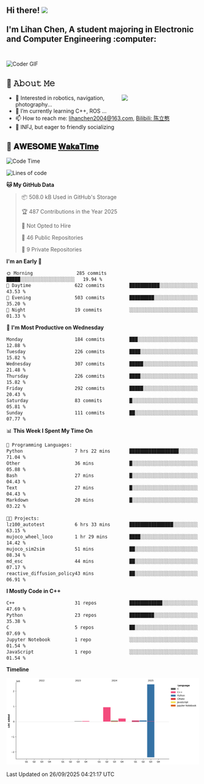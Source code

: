 <h2 align="left">
 <abc>
  <br>Hi there! <img src="https://user-images.githubusercontent.com/42378118/110234147-e3259600-7f4e-11eb-95be-0c4047144dea.gif" width="30"><br>
  <br> I'm Lihan Chen, A student majoring in Electronic and Computer Engineering :computer:<br>
  <br>
 </abc>
</h2>

<img align="center" src="https://media.giphy.com/media/SWoSkN6DxTszqIKEqv/giphy.gif" alt="Coder GIF" width="500">

## :book: 𝙰𝚋𝚘𝚞𝚝 𝙼𝚎

<img align="right" width="40%" src="https://github-readme-stats.vercel.app/api?username=LihanChen2004&show_icons=true&icon_color=CE1D2D&text_color=718096&bg_color=ffffff&hide_title=true" />

- 🌟 Interested in robotics, navigation, photography...
- 🌱 I’m currently learning C++, ROS ... 
- 📫 How to reach me: lihanchen2004@163.com, [Bilibili: 陈立憨](https://space.bilibili.com/170786212)
- 👯 INFJ, but eager to friendly socializing

## 📜 𝐀𝐖𝐄𝐒𝐎𝐌𝐄 [𝐖𝐚𝐤𝐚𝐓𝐢𝐦𝐞](https://github.com/anmol098/waka-readme-stats)

<!--START_SECTION:waka-->
![Code Time](http://img.shields.io/badge/Code%20Time-1%2C487%20hrs%205%20mins-blue)

![Lines of code](https://img.shields.io/badge/From%20Hello%20World%20I%27ve%20Written-3.8%20million%20lines%20of%20code-blue)

**🐱 My GitHub Data** 

> 📦 508.0 kB Used in GitHub's Storage 
 > 
> 🏆 487 Contributions in the Year 2025
 > 
> 🚫 Not Opted to Hire
 > 
> 📜 46 Public Repositories 
 > 
> 🔑 9 Private Repositories 
 > 
**I'm an Early 🐤** 

```text
🌞 Morning                285 commits         █████░░░░░░░░░░░░░░░░░░░░   19.94 % 
🌆 Daytime                622 commits         ███████████░░░░░░░░░░░░░░   43.53 % 
🌃 Evening                503 commits         █████████░░░░░░░░░░░░░░░░   35.20 % 
🌙 Night                  19 commits          ░░░░░░░░░░░░░░░░░░░░░░░░░   01.33 % 
```
📅 **I'm Most Productive on Wednesday** 

```text
Monday                   184 commits         ███░░░░░░░░░░░░░░░░░░░░░░   12.88 % 
Tuesday                  226 commits         ████░░░░░░░░░░░░░░░░░░░░░   15.82 % 
Wednesday                307 commits         █████░░░░░░░░░░░░░░░░░░░░   21.48 % 
Thursday                 226 commits         ████░░░░░░░░░░░░░░░░░░░░░   15.82 % 
Friday                   292 commits         █████░░░░░░░░░░░░░░░░░░░░   20.43 % 
Saturday                 83 commits          █░░░░░░░░░░░░░░░░░░░░░░░░   05.81 % 
Sunday                   111 commits         ██░░░░░░░░░░░░░░░░░░░░░░░   07.77 % 
```


📊 **This Week I Spent My Time On** 

```text
💬 Programming Languages: 
Python                   7 hrs 22 mins       ██████████████████░░░░░░░   71.04 % 
Other                    36 mins             █░░░░░░░░░░░░░░░░░░░░░░░░   05.88 % 
Bash                     27 mins             █░░░░░░░░░░░░░░░░░░░░░░░░   04.43 % 
Text                     27 mins             █░░░░░░░░░░░░░░░░░░░░░░░░   04.43 % 
Markdown                 20 mins             █░░░░░░░░░░░░░░░░░░░░░░░░   03.22 % 

🐱‍💻 Projects: 
lz100_autotest           6 hrs 33 mins       ████████████████░░░░░░░░░   63.15 % 
mujoco_wheel_loco        1 hr 29 mins        ████░░░░░░░░░░░░░░░░░░░░░   14.42 % 
mujoco_sim2sim           51 mins             ██░░░░░░░░░░░░░░░░░░░░░░░   08.34 % 
md_esc                   44 mins             ██░░░░░░░░░░░░░░░░░░░░░░░   07.17 % 
reactive_diffusion_policy43 mins             ██░░░░░░░░░░░░░░░░░░░░░░░   06.91 % 
```

**I Mostly Code in C++** 

```text
C++                      31 repos            ████████████░░░░░░░░░░░░░   47.69 % 
Python                   23 repos            █████████░░░░░░░░░░░░░░░░   35.38 % 
C                        5 repos             ██░░░░░░░░░░░░░░░░░░░░░░░   07.69 % 
Jupyter Notebook         1 repo              ░░░░░░░░░░░░░░░░░░░░░░░░░   01.54 % 
JavaScript               1 repo              ░░░░░░░░░░░░░░░░░░░░░░░░░   01.54 % 
```



**Timeline**

![Lines of Code chart](https://raw.githubusercontent.com/LihanChen2004/LihanChen2004/main/assets/bar_graph.png)


 Last Updated on 26/09/2025 04:21:17 UTC
<!--END_SECTION:waka-->

<!--
**LihanChen2004/LihanChen2004** is a ✨ _special_ ✨ repository because its `README.md` (this file) appears on your GitHub profile.

Here are some ideas to get you started:

- 🔭 I’m currently working on ...
- 🌱 I’m currently learning ...
- 👯 I’m looking to collaborate on ...
- 🤔 I’m looking for help with ...
- 💬 Ask me about ...
- 📫 How to reach me: ...
- 😄 Pronouns: ...
- ⚡ Fun fact: ...
-->
